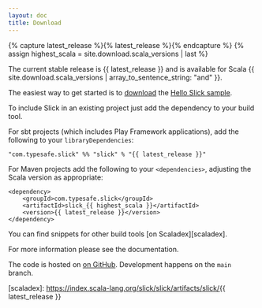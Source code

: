 ```yaml
---
layout: doc
title: Download
---
```

{% capture latest_release %}{% latest_release %}{% endcapture %}
{% assign highest_scala = site.download.scala_versions | last %}

The current stable release is {{ latest_release }}
and is available for Scala {{ site.download.scala_versions | array_to_sentence_string: "and" }}.

The easiest way to get started is to [download](https://github.com/slick/hello-slick/archive/refs/heads/main.zip)
the [Hello Slick sample](https://github.com/slick/hello-slick).

To include Slick in an existing project just add the dependency to your build tool.

For sbt projects (which includes Play Framework applications), add the following to your `libraryDependencies`:

    "com.typesafe.slick" %% "slick" % "{{ latest_release }}"

For Maven projects add the following to your `<dependencies>`, adjusting the Scala version as appropriate:

    <dependency>
        <groupId>com.typesafe.slick</groupId>
        <artifactId>slick_{{ highest_scala }}</artifactId>
        <version>{{ latest_release }}</version>
    </dependency>

You can find snippets for other build tools [on Scaladex][scaladex].

For more information please see the documentation.

The code is hosted on [on GitHub](http://github.com/slick/slick).
Development happens on the `main` branch.

[scaladex]: https://index.scala-lang.org/slick/slick/artifacts/slick/{{ latest_release }}
